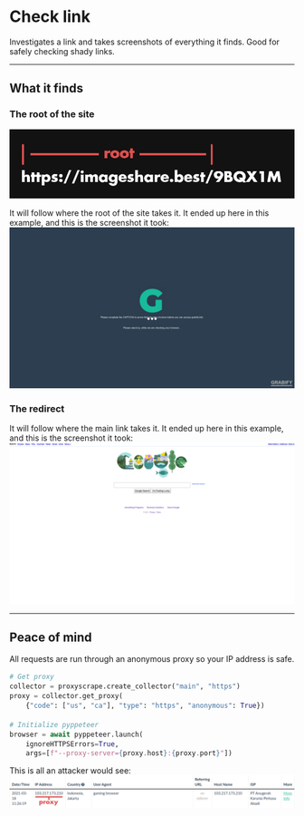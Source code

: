 # Check link
Investigates a link and takes screenshots of everything it finds. Good for
safely checking shady links.

---

## What it finds

### The root of the site
![root example](images/root_example.png)

It will follow where the root of the site takes it. It ended up here in this
example, and this is the screenshot it took:
![root destination](images/root_destination.png)

### The redirect
It will follow where the main link takes it. It ended up here in this example,
and this is the screenshot it took:
![redirect destination](images/redirect_destination.png)

---

## Peace of mind
All requests are run through an anonymous proxy so your IP address is safe.

```python
# Get proxy
collector = proxyscrape.create_collector("main", "https")
proxy = collector.get_proxy(
    {"code": ["us", "ca"], "type": "https", "anonymous": True})

# Initialize pyppeteer
browser = await pyppeteer.launch(
    ignoreHTTPSErrors=True,
    args=[f"--proxy-server={proxy.host}:{proxy.port}"])
```

This is all an attacker would see:
![ip grab example](images/ip_grab_example.png)
